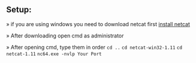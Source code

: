 ## Setup:
» if you are using windows you need to download netcat first
[install netcat](https://eternallybored.org/misc/netcat/netcat-win32-1.11.zip) 

» After downloading open cmd as administrator

» After opening cmd, type them in order 
`cd ..` 
`cd netcat-win32-1.11`
`cd netcat-1.11`
`nc64.exe -nvlp Your Port`

